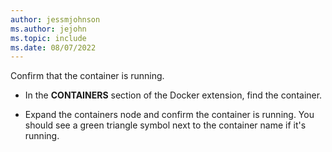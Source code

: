 ```yaml
---
author: jessmjohnson
ms.author: jejohn
ms.topic: include
ms.date: 08/07/2022
---
```


Confirm that the container is running.

* In the **CONTAINERS** section of the Docker extension, find the container.

* Expand the containers node and confirm the container is running. You should see a green triangle symbol next to the container name if it's running.
